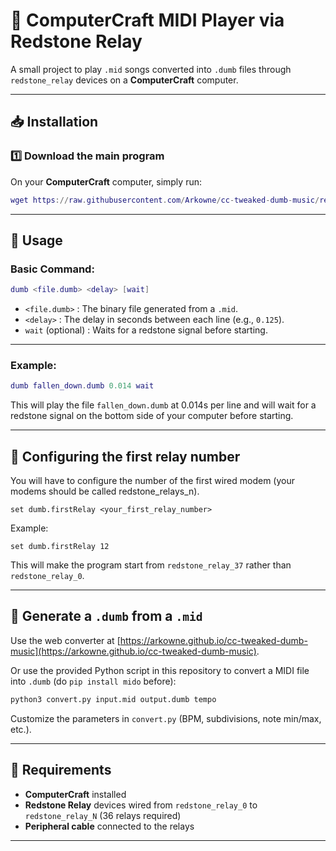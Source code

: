 
# 🎵 ComputerCraft MIDI Player via Redstone Relay

A small project to play `.mid` songs converted into `.dumb` files through `redstone_relay` devices on a **ComputerCraft** computer.

---

## 📥 Installation

### 1️⃣ Download the main program

On your **ComputerCraft** computer, simply run:

```lua
wget https://raw.githubusercontent.com/Arkowne/cc-tweaked-dumb-music/refs/heads/main/dumb.lua dumb
````

---

## 📝 Usage

### Basic Command:

```lua
dumb <file.dumb> <delay> [wait]
```

* `<file.dumb>` : The binary file generated from a `.mid`.
* `<delay>` : The delay in seconds between each line (e.g., `0.125`).
* `wait` (optional) : Waits for a redstone signal before starting.

---

### Example:

```lua
dumb fallen_down.dumb 0.014 wait
```

This will play the file `fallen_down.dumb` at 0.014s per line and will wait for a redstone signal on the bottom side of your computer before starting.

---

## 🔧 Configuring the first relay number

You will have to configure the number of the first wired modem (your modems should be called redstone_relays_n).

```cct
set dumb.firstRelay <your_first_relay_number>
```

Example:

```cct
set dumb.firstRelay 12
```

This will make the program start from `redstone_relay_37` rather than `redstone_relay_0`.

---

## 🎼 Generate a `.dumb` from a `.mid`

Use the web converter at [https://arkowne.github.io/cc-tweaked-dumb-music](https://arkowne.github.io/cc-tweaked-dumb-music).

Or use the provided Python script in this repository to convert a MIDI file into `.dumb` (do `pip install mido` before):

```bash
python3 convert.py input.mid output.dumb tempo
```

Customize the parameters in `convert.py` (BPM, subdivisions, note min/max, etc.).

---

## 🚨 Requirements

* **ComputerCraft** installed
* **Redstone Relay** devices wired from `redstone_relay_0` to `redstone_relay_N` (36 relays required)
* **Peripheral cable** connected to the relays

---


